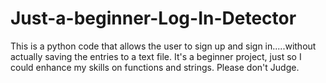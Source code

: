 # Just-a-beginner-Log-In-Detector
This is a python code that allows the user to sign up and sign in.....without actually saving the entries to a text file. It's a beginner project, just so I could enhance my skills on functions and strings. Please don't Judge.
